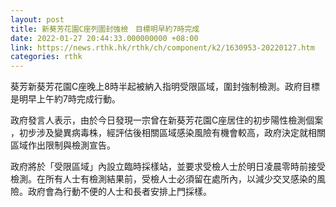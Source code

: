 ```yaml
---
layout: post
title: 新葵芳花園C座列圍封強檢　目標明早約7時完成
date: 2022-01-27 20:44:33.000000000 +08:00
link: https://news.rthk.hk/rthk/ch/component/k2/1630953-20220127.htm
categories: rthk
---
```


葵芳新葵芳花園C座晚上8時半起被納入指明受限區域，圍封強制檢測。政府目標是明早上午約7時完成行動。

政府發言人表示，由於今日發現一宗曾在新葵芳花園C座居住的初步陽性檢測個案 ，初步涉及變異病毒株，經評估後相關區域感染風險有機會較高，政府決定就相關區域作出限制與檢測宣告。

政府將於「受限區域」內設立臨時採樣站，並要求受檢人士於明日凌晨零時前接受檢測。在所有人士有檢測結果前，受檢人士必須留在處所內，以減少交叉感染的風險。政府會為行動不便的人士和長者安排上門採樣。
